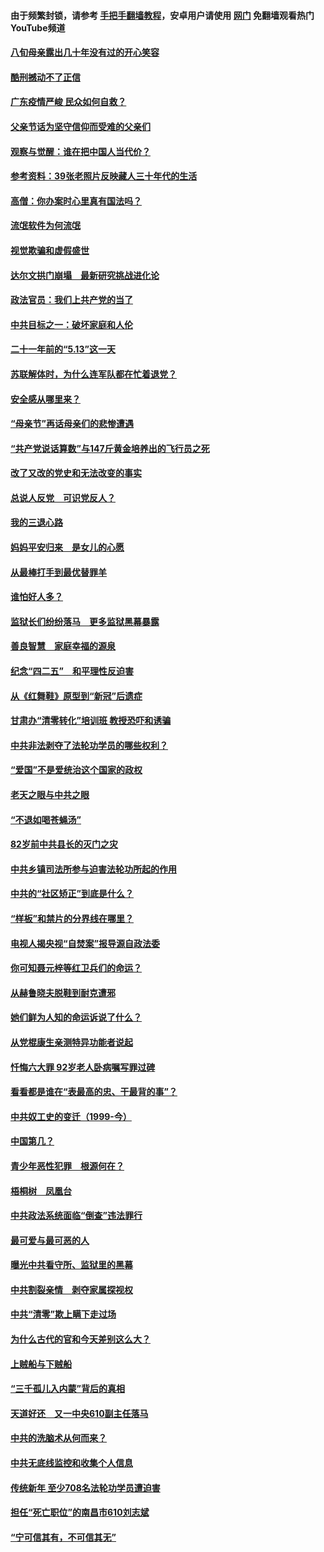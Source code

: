 #### 由于频繁封锁，请参考 [手把手翻墙教程](https://github.com/gfw-breaker/guides/wiki/)，安卓用户请使用 [网门](https://github.com/gfw-breaker/nogfw/blob/master/dl.md?t=06280601) 免翻墙观看热门YouTube频道 

#### [八旬母亲露出几十年没有过的开心笑容](../pages/19/427429.md?t=06280601) 

#### [酷刑撼动不了正信](../pages/19/427414.md?t=06280601) 

#### [广东疫情严峻 民众如何自救？](../pages/19/427311.md?t=06280601) 

#### [父亲节话为坚守信仰而受难的父亲们](../pages/19/427033.md?t=06280601) 

#### [观察与觉醒：谁在把中国人当代价？](../pages/19/426987.md?t=06280601) 

#### [参考资料：39张老照片反映藏人三十年代的生活](../pages/19/426471.md?t=06280601) 

#### [高僧：你办案时心里真有国法吗？](../pages/19/426530.md?t=06280601) 

#### [流氓软件为何流氓](../pages/19/426531.md?t=06280601) 

#### [视觉欺骗和虚假盛世](../pages/19/426443.md?t=06280601) 

#### [达尔文拱门崩塌　最新研究挑战进化论](../pages/19/426009.md?t=06280601) 

#### [政法官员：我们上共产党的当了](../pages/19/425351.md?t=06280601) 

#### [中共目标之一：破坏家庭和人伦](../pages/19/424454.md?t=06280601) 

#### [二十一年前的“5.13”这一天](../pages/19/424814.md?t=06280601) 

#### [苏联解体时，为什么连军队都在忙着退党？](../pages/19/424335.md?t=06280601) 

#### [安全感从哪里来？](../pages/19/424336.md?t=06280601) 

#### [“母亲节”再话母亲们的悲惨遭遇](../pages/19/424234.md?t=06280601) 

#### [“共产党说话算数”与147斤黄金培养出的飞行员之死](../pages/19/424115.md?t=06280601) 

#### [改了又改的党史和无法改变的事实](../pages/19/424037.md?t=06280601) 

#### [总说人反党　可识党反人？](../pages/19/423820.md?t=06280601) 

#### [我的三退心路](../pages/19/423876.md?t=06280601) 

#### [妈妈平安归来　是女儿的心愿](../pages/19/423947.md?t=06280601) 

#### [从最棒打手到最优替罪羊](../pages/19/423819.md?t=06280601) 

#### [谁怕好人多？](../pages/19/423774.md?t=06280601) 

#### [监狱长们纷纷落马　更多监狱黑幕暴露](../pages/19/423787.md?t=06280601) 

#### [善良智慧　家庭幸福的源泉](../pages/19/423632.md?t=06280601) 

#### [纪念“四二五”　和平理性反迫害](../pages/19/423660.md?t=06280601) 

#### [从《红舞鞋》原型到“新冠”后遗症](../pages/19/423509.md?t=06280601) 

#### [甘肃办“清零转化”培训班 教授恐吓和诱骗](../pages/19/423498.md?t=06280601) 

#### [中共非法剥夺了法轮功学员的哪些权利？](../pages/19/423392.md?t=06280601) 

#### [“爱国”不是爱统治这个国家的政权](../pages/19/423029.md?t=06280601) 

#### [老天之眼与中共之眼](../pages/19/423378.md?t=06280601) 

#### [“不退如喝苍蝇汤”](../pages/19/423287.md?t=06280601) 

#### [82岁前中共县长的灭门之灾](../pages/19/423055.md?t=06280601) 

#### [中共乡镇司法所参与迫害法轮功所起的作用](../pages/19/423064.md?t=06280601) 

#### [中共的“社区矫正”到底是什么？](../pages/19/422870.md?t=06280601) 

#### [“样板”和禁片的分界线在哪里？](../pages/19/422704.md?t=06280601) 

#### [电视人揭央视“自焚案”报导源自政法委](../pages/19/422770.md?t=06280601) 

#### [你可知聂元梓等红卫兵们的命运？](../pages/19/422848.md?t=06280601) 

#### [从赫鲁晓夫脱鞋到耐克遭邪](../pages/19/422826.md?t=06280601) 

#### [她们鲜为人知的命运诉说了什么？](../pages/19/422754.md?t=06280601) 

#### [从党棍康生亲测特异功能者说起](../pages/19/422657.md?t=06280601) 

#### [忏悔六大罪 92岁老人卧病嘱写罪过碑](../pages/19/422750.md?t=06280601) 

#### [看看都是谁在“表最高的忠、干最背的事”？](../pages/19/422703.md?t=06280601) 

#### [中共奴工史的变迁（1999-今）](../pages/19/422656.md?t=06280601) 

#### [中国第几？](../pages/19/422496.md?t=06280601) 

#### [青少年恶性犯罪　根源何在？](../pages/19/422449.md?t=06280601) 

#### [梧桐树　凤凰台](../pages/19/422442.md?t=06280601) 

#### [中共政法系统面临“倒查”违法罪行](../pages/19/422497.md?t=06280601) 

#### [最可爱与最可恶的人](../pages/19/422448.md?t=06280601) 

#### [曝光中共看守所、监狱里的黑幕](../pages/19/422390.md?t=06280601) 

#### [中共割裂亲情　剥夺家属探视权](../pages/19/422364.md?t=06280601) 

#### [中共“清零”欺上瞒下走过场](../pages/19/422306.md?t=06280601) 

#### [为什么古代的官和今天差别这么大？](../pages/19/422228.md?t=06280601) 

#### [上贼船与下贼船](../pages/19/422276.md?t=06280601) 

#### [“三千孤儿入内蒙”背后的真相](../pages/19/422229.md?t=06280601) 

#### [天道好还　又一中央610副主任落马](../pages/19/422155.md?t=06280601) 

#### [中共的洗脑术从何而来？](../pages/19/422154.md?t=06280601) 

#### [中共无底线监控和收集个人信息](../pages/19/422039.md?t=06280601) 

#### [传统新年 至少708名法轮功学员遭迫害](../pages/19/421946.md?t=06280601) 

#### [担任“死亡职位”的南昌市610刘志斌](../pages/19/421957.md?t=06280601) 

#### [“宁可信其有，不可信其无”](../pages/19/421691.md?t=06280601) 

